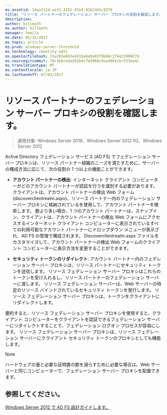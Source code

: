 ```yaml
---
ms.assetid: 14aa112d-ae31-4181-97e4-92623b5c9270
title: "リソース パートナーのフェデレーション サーバー プロキシの役割を確認します。"
description: 
author: billmath
ms.author: billmath
manager: femila
ms.date: 05/31/2017
ms.topic: article
ms.prod: windows-server-threshold
ms.technology: identity-adfs
ms.openlocfilehash: 31e285e863e4316a8e0a65f9b68c27442290927d
ms.sourcegitcommit: 70c1b6cedad55b9c7d2068c9aa4891c6c533ee4c
ms.translationtype: MT
ms.contentlocale: ja-JP
ms.lasthandoff: 07/03/2017
---
```

# <a name="review-the-role-of-the-federation-server-proxy-in-the-resource-partner"></a>リソース パートナーのフェデレーション サーバー プロキシの役割を確認します。

>適用対象: Windows Server 2016、Windows Server 2012 R2、Windows Server 2012

Active Directory フェデレーション サービス \(AD FS\) でフェデレーション サーバー プロキシは、リソース パートナー組織のニーズを満たすために、サーバーの構成方法に応じて、次の役割の 1 つ以上の機能ことができます。  
  
-   **アカウント パートナーの検出**: インターネット クライアント コンピューターがどのアカウント パートナーが認証を行うを識別する必要があります。 クライアントは、アカウント パートナーの検出 Web フォーム \(discoverclientrealm.aspx\)、リソース パートナー内のフェデレーション サーバー プロキシに格納されているを使用して、アカウント パートナーを検索します。 数より多い場合、1 つのアカウント パートナーは、スナップイン、クライアントは、アカウント パートナーの検出 Web フォームにアクセスするインターネット クライアント コンピューターに表示されているすべての利用可能なアカウント パートナーにドロップダウン メニューが表示され、AD FS の管理で構成されます。 Discoverclientrealm.aspx ファイルをカスタマイズして、アカウント パートナーの検出 Web フォームのクライアント コンピューターに表示方法を変更することができます。  
  
-   **セキュリティ トークンのリダイレクト**: アカウント パートナー内のフェデレーション サーバー プロキシは、リソース パートナーにセキュリティ トークンを送信します。 リソース フェデレーション サーバー プロキシはこれらのトークンを受け入れるし、リソース パートナーのフェデレーション サーバーに渡します。 リソース フェデレーション サーバーは、Web サーバーの特定のリソース バインドされているセキュリティ トークンを発行します。 リソース フェデレーション サーバー プロキシは、トークンをクライアントにリダイレクトします。  
  
要約すると、リソース フェデレーション サーバー プロキシを使用すると、クライアント コンピューターをクライアントを認証できるフェデレーション サーバーにリダイレクトすることで、フェデレーション ログオン プロセスが容易にします。 リソース フェデレーション サーバー プロキシは、リソース フェデレーション サーバーにクライアント セキュリティ トークンのプロキシとしても機能します。  
  
> [!NOTE]  
> ハードウェアの量と必要な証明書の数を減らすために必要な場合は、Web サーバーと同じコンピューターで、フェデレーション サーバー プロキシを配置できます。  
  
## <a name="see-also"></a>参照してください。
[Windows Server 2012 で AD FS 設計ガイドします。](AD-FS-Design-Guide-in-Windows-Server-2012.md)

